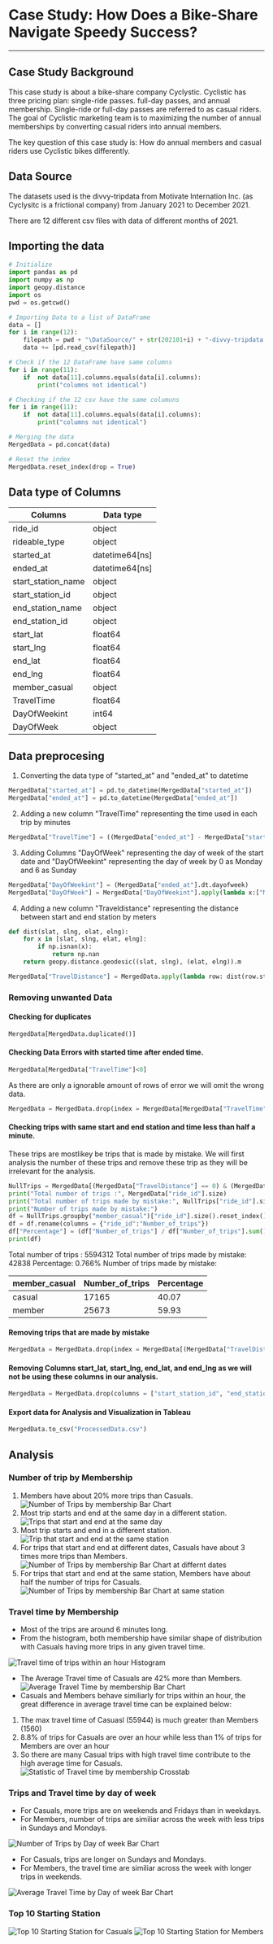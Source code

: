 # Case Study: How Does a Bike-Share Navigate Speedy Success?
---

## Case Study Background
This case study is about a bike-share company Cyclystic. Cyclistic has three pricing plan: single-ride passes. full-day passes, and annual membership. Single-ride or full-day passes are referred to as casual riders. The goal of Cyclistic marketing team is to maximizing the number of annual memberships by converting casual riders into annual members. 

The key question of this case study is: How do annual members and casual riders use Cyclistic bikes differently.

## Data Source
The datasets used is the divvy-tripdata from Motivate Internation Inc. (as Cyclysitc is a frictional company) from January 2021 to December 2021.

There are 12 different csv files with data of different months of 2021.

## Importing the data
```python 
# Initialize
import pandas as pd
import numpy as np
import geopy.distance
import os
pwd = os.getcwd()

# Importing Data to a list of DataFrame
data = []
for i in range(12):
    filepath = pwd + "\DataSource/" + str(202101+i) + "-divvy-tripdata.csv"
    data += [pd.read_csv(filepath)]

# Check if the 12 DataFrame have same columns
for i in range(11):
    if  not data[11].columns.equals(data[i].columns):
        print("columns not identical")

# Checking if the 12 csv have the same columuns
for i in range(11):
    if  not data[11].columns.equals(data[i].columns):
        print("columns not identical")

# Merging the data
MergedData = pd.concat(data)

# Reset the index
MergedData.reset_index(drop = True)
```
## Data type of Columns

|Columns | Data type|
| ----------- | ----------- |
|ride_id           |            object|
|rideable_type     |            object|
|started_at        |    datetime64[ns]|
|ended_at          |    datetime64[ns]|
|start_station_name|            object|
|start_station_id  |            object|
|end_station_name  |            object|
|end_station_id    |            object|
|start_lat         |           float64|
|start_lng         |           float64|
|end_lat           |           float64|
|end_lng           |           float64|
|member_casual     |            object|
|TravelTime        |           float64|
|DayOfWeekint      |             int64|
|DayOfWeek         |            object|

## Data preprocesing 

1. Converting the data type of "started_at" and "ended_at" to datetime
```python
MergedData["started_at"] = pd.to_datetime(MergedData["started_at"])
MergedData["ended_at"] = pd.to_datetime(MergedData["ended_at"])
```
2. Adding a new column "TravelTime" representing the time used in each trip by minutes
```python
MergedData["TravelTime"] = ((MergedData["ended_at"] - MergedData["started_at"]).astype("timedelta64[s]") / 60).round(0)
```
3. Adding Columns "DayOfWeek" representing the day of week of the start date and "DayOfWeekint" representing the day of week by 0 as Monday and 6 as Sunday
```python
MergedData["DayOfWeekint"] = (MergedData["ended_at"].dt.dayofweek)
MergedData["DayOfWeek"] = MergedData["DayOfWeekint"].apply(lambda x:["Monday", "Tuesday", "Wednesday", "Thursday", "Friday", "Saturday", "Sunday"][x])
```
4. Adding a new column "Traveldistance" representing the distance between start and end station by meters
```python
def dist(slat, slng, elat, elng):
    for x in [slat, slng, elat, elng]:
        if np.isnan(x):
            return np.nan
    return geopy.distance.geodesic((slat, slng), (elat, elng)).m

MergedData["TravelDistance"] = MergedData.apply(lambda row: dist(row.start_lat, row.start_lng, row.end_lat, row.end_lng), axis = 1)
```

### Removing unwanted Data
#### Checking for duplicates
```python
MergedData[MergedData.duplicated()]
```
#### Checking Data Errors with started time after ended time.
```python
MergedData[MergedData["TravelTime"]<0]
```
As there are only a ignorable amount of rows of error we will omit the wrong data.
```python
MergedData = MergedData.drop(index = MergedData[MergedData["TravelTime"]<0].index)
```
#### Checking trips with same start and end station and time less than half a minute.
These trips are mostlikey be trips that is made by mistake. We will first analysis the number of these trips and remove these trip as they will be irrelevant for the analysis.
```python
NullTrips = MergedData[(MergedData["TravelDistance"] == 0) & (MergedData["TravelTime"] == 0)]
print("Total number of trips :", MergedData["ride_id"].size)
print("Total number of trips made by mistake:", NullTrips["ride_id"].size,"  Percentage: {:.3%}".format(NullTrips["ride_id"].size / MergedData["ride_id"].size))
print("Number of trips made by mistake:")
df = NullTrips.groupby("member_casual")["ride_id"].size().reset_index()
df = df.rename(columns = {"ride_id":"Number_of_trips"})
df["Percentage"] = (df["Number_of_trips"] / df["Number_of_trips"].sum()*100).round(2)
print(df)
```
Total number of trips : 5594312
Total number of trips made by mistake: 42838   Percentage: 0.766%
Number of trips made by mistake:

|member_casual|	Number_of_trips	|Percentage|
| ----------- | ----------- | ----------- |
|casual | 17165 | 40.07|
|member | 25673 | 59.93|

#### Removing trips that are made by mistake
```python
MergedData = MergedData.drop(index = MergedData[(MergedData["TravelDistance"] == 0) & (MergedData["TravelTime"] == 0)].index)
```
#### Removing Columns start_lat, start_lng, end_lat, and end_lng as we will not be using these columns in our analysis.
```python
MergedData = MergedData.drop(columns = ["start_station_id", "end_station_id", "start_lat", "start_lng", "end_lat", "end_lng"])
```
#### Export data for Analysis and Visualization in Tableau
```python
MergedData.to_csv("ProcessedData.csv")
```

## Analysis

### Number of trip by Membership
1. Members have about 20% more trips than Casuals.
![Number of Trips by membership Bar Chart](viz1.png)
2. Most trip starts and end at the same day in a different station.
![Trips that start and end at the same day](viz2.png)
3. Most trip starts and end in a different station.
![Trip that start and end at the same station](viz3.png)
4. For trips that start and end at different dates, Casuals have about 3 times more trips than Members.
![Number of Trips by membership Bar Chart at differnt dates](viz4.png)
5. For trips that start and end at the same station, Members have about half the number of trips for Casuals.
![Number of Trips by membership Bar Chart at same station](viz5.png)

### Travel time by Membership

- Most of the trips are around 6 minutes long.
- From the histogram, both membership have similar shape of distribution with Casuals having more trips in any given travel time.

![Travel time of trips within an hour Histogram](viz6.png)
- The Average Travel time of Casuals are 42% more than Members.
![Average Travel Time by membership Bar Chart](viz7.png)
- Casuals and Members behave similiarly for trips within an hour, the great difference in average travel time can be explained below:
1. The max travel time of Casuasl (55944) is much greater than Members (1560) 
2. 8.8% of trips for Casuals are over an hour while less than 1% of trips for Members are over an hour
3. So there are many Casual trips with high travel time contribute to the high average time for Casuals.
![Statistic of Travel time by membership Crosstab](viz7.png)

### Trips and Travel time by day of week

- For Casuals, more trips are on weekends and Fridays than in weekdays.
- For Members, number of trips are similiar across the week with less trips in Sundays and Mondays.

![Number of Trips by Day of week Bar Chart](viz9.png)

- For Casuals, trips are longer on Sundays and Mondays.
- For Members, the travel time are similiar across the week with longer trips in weekends.

![Average Travel Time by Day of week Bar Chart](viz10.PNG)

### Top 10 Starting Station
![Top 10 Starting Station for Casuals](viz11.png)
![Top 10 Starting Station for Members](viz12.png)
